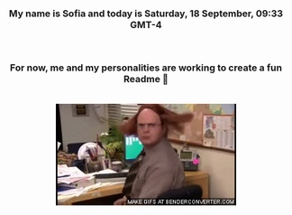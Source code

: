 


<div align="center">
<h3 >My name is Sofia and today is Saturday, 18 September, 09:33 GMT-4</h3><br>
<h3 >For now, me and my personalities are working to create a fun Readme 👋
</h3><br>
<img src='img/dwight.gif' alt='working...'/>
</div>
